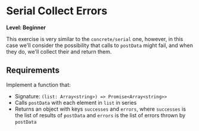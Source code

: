 # Serial Collect Errors

**Level: Beginner**

This exercise is very similar to the `concrete/serial` one, however, in this case we'll consider the possibility that calls to `postData` might fail, and when they do, we'll collect their and return them.

## Requirements

Implement a function that:

- Signature: `(list: Array<string>) => Promise<Array<string>>`
- Calls `postData` with each element in `list` in series
- Returns an object with keys `successes` and `errors`, where `successes` is the list of results of `postData` and `errors` is the list of errors thrown by `postData`

